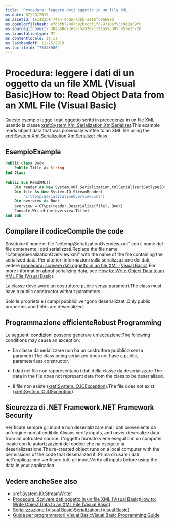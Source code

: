 ```yaml
---
title: 'Procedura: leggere dati oggetto in un file XML'
ms.date: 07/20/2015
ms.assetid: 1e1423bf-74a4-4dde-a3bb-ae1bfc0a68ed
ms.openlocfilehash: efd5fb72487c92bcccf1fc797106f93c0d2a39fc
ms.sourcegitcommit: 30a558d23e3ac5a52071121a52c305c85fe15726
ms.translationtype: MT
ms.contentlocale: it-IT
ms.lasthandoff: 12/25/2019
ms.locfileid: "75345986"
---
```

# <a name="how-to-read-object-data-from-an-xml-file-visual-basic"></a><span data-ttu-id="78921-102">Procedura: leggere i dati di un oggetto da un file XML (Visual Basic)</span><span class="sxs-lookup"><span data-stu-id="78921-102">How to: Read Object Data from an XML File (Visual Basic)</span></span>
<span data-ttu-id="78921-103">Questo esempio legge i dati oggetto scritti in precedenza in un file XML usando la classe <xref:System.Xml.Serialization.XmlSerializer>.</span><span class="sxs-lookup"><span data-stu-id="78921-103">This example reads object data that was previously written to an XML file using the <xref:System.Xml.Serialization.XmlSerializer> class.</span></span>  
  
## <a name="example"></a><span data-ttu-id="78921-104">Esempio</span><span class="sxs-lookup"><span data-stu-id="78921-104">Example</span></span>  
  
```vb  
Public Class Book  
    Public Title As String  
End Class  
  
Public Sub ReadXML()  
    Dim reader As New System.Xml.Serialization.XmlSerializer(GetType(Book))  
    Dim file As New System.IO.StreamReader(  
        "c:\temp\SerializationOverview.xml")  
    Dim overview As Book  
    overview = CType(reader.Deserialize(file), Book)  
    Console.WriteLine(overview.Title)  
End Sub  
```  
  
## <a name="compile-the-code"></a><span data-ttu-id="78921-105">Compilare il codice</span><span class="sxs-lookup"><span data-stu-id="78921-105">Compile the code</span></span>  
 <span data-ttu-id="78921-106">Sostituire il nome di file "c:\temp\SerializationOverview.xml" con il nome del file contenente i dati serializzati.</span><span class="sxs-lookup"><span data-stu-id="78921-106">Replace the file name "c:\temp\SerializationOverview.xml" with the name of the file containing the serialized data.</span></span> <span data-ttu-id="78921-107">Per ulteriori informazioni sulla serializzazione dei dati, vedere [procedura: scrivere dati oggetto in un file XML (Visual Basic)](../../../../visual-basic/programming-guide/concepts/serialization/how-to-write-object-data-to-an-xml-file.md).</span><span class="sxs-lookup"><span data-stu-id="78921-107">For more information about serializing data, see [How to: Write Object Data to an XML File (Visual Basic)](../../../../visual-basic/programming-guide/concepts/serialization/how-to-write-object-data-to-an-xml-file.md).</span></span>  
  
 <span data-ttu-id="78921-108">La classe deve avere un costruttore public senza parametri.</span><span class="sxs-lookup"><span data-stu-id="78921-108">The class must have a public constructor without parameters.</span></span>  
  
 <span data-ttu-id="78921-109">Solo le proprietà e i campi pubblici vengono deserializzati.</span><span class="sxs-lookup"><span data-stu-id="78921-109">Only public properties and fields are deserialized.</span></span>  
  
## <a name="robust-programming"></a><span data-ttu-id="78921-110">Programmazione efficiente</span><span class="sxs-lookup"><span data-stu-id="78921-110">Robust Programming</span></span>  
 <span data-ttu-id="78921-111">Le seguenti condizioni possono generare un'eccezione:</span><span class="sxs-lookup"><span data-stu-id="78921-111">The following conditions may cause an exception:</span></span>  
  
- <span data-ttu-id="78921-112">La classe da serializzare non ha un costruttore pubblico senza parametri.</span><span class="sxs-lookup"><span data-stu-id="78921-112">The class being serialized does not have a public, parameterless constructor.</span></span>  
  
- <span data-ttu-id="78921-113">I dati nel file non rappresentano i dati della classe da deserializzare.</span><span class="sxs-lookup"><span data-stu-id="78921-113">The data in the file does not represent data from the class to be deserialized.</span></span>  
  
- <span data-ttu-id="78921-114">Il file non esiste (<xref:System.IO.IOException>).</span><span class="sxs-lookup"><span data-stu-id="78921-114">The file does not exist (<xref:System.IO.IOException>).</span></span>  
  
## <a name="net-framework-security"></a><span data-ttu-id="78921-115">Sicurezza di .NET Framework</span><span class="sxs-lookup"><span data-stu-id="78921-115">.NET Framework Security</span></span>  
 <span data-ttu-id="78921-116">Verificare sempre gli input e non deserializzare mai i dati proveniente da un'origine non attendibile.</span><span class="sxs-lookup"><span data-stu-id="78921-116">Always verify inputs, and never deserialize data from an untrusted source.</span></span> <span data-ttu-id="78921-117">L'oggetto ricreato viene eseguito in un computer locale con le autorizzazioni del codice che ha eseguito la deserializzazione.</span><span class="sxs-lookup"><span data-stu-id="78921-117">The re-created object runs on a local computer with the permissions of the code that deserialized it.</span></span> <span data-ttu-id="78921-118">Prima di usare i dati nell'applicazione verificare tutti gli input.</span><span class="sxs-lookup"><span data-stu-id="78921-118">Verify all inputs before using the data in your application.</span></span>  
  
## <a name="see-also"></a><span data-ttu-id="78921-119">Vedere anche</span><span class="sxs-lookup"><span data-stu-id="78921-119">See also</span></span>

- <xref:System.IO.StreamWriter>
- [<span data-ttu-id="78921-120">Procedura: Scrivere dati oggetto in un file XML (Visual Basic)</span><span class="sxs-lookup"><span data-stu-id="78921-120">How to: Write Object Data to an XML File (Visual Basic)</span></span>](../../../../visual-basic/programming-guide/concepts/serialization/how-to-write-object-data-to-an-xml-file.md)
- [<span data-ttu-id="78921-121">Serializzazione (Visual Basic)</span><span class="sxs-lookup"><span data-stu-id="78921-121">Serialization (Visual Basic)</span></span>](../../../../visual-basic/programming-guide/concepts/serialization/index.md)
- [<span data-ttu-id="78921-122">Guida per programmatori Visual Basic</span><span class="sxs-lookup"><span data-stu-id="78921-122">Visual Basic Programming Guide</span></span>](../../../../visual-basic/programming-guide/index.md)
